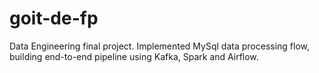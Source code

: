 # goit-de-fp
Data Engineering final project. Implemented MySql data processing flow, building end-to-end pipeline using Kafka, Spark and Airflow. 
